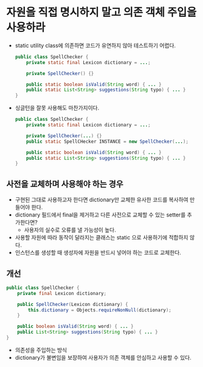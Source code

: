 # 자원을 직접 명시하지 말고 의존 객체 주입을 사용하라

- static utility class에 의존하면 코드가 유연하지 않아 테스트하기 어렵다.

    ```java
    public class SpellChecker {
        private static final Lexicon dictionary = ...;

        private SpellChecker() {}

        public static boolean isValid(String word) { ... }
        public static List<String> suggestions(String typo) { ... }
    }
    ```

- 싱글턴을 잘못 사용해도 마찬가지이다.

    ```java
    public class SpellChecker {
        private static final Lexicon dictionary = ...;

        private SpellChecker(...) {}
        public static SpellCHecker INSTANCE = new SpellChecker(...);

        public static boolean isValid(String word) { ... }
        public static List<String> suggestions(String typo) { ... }
    }
    ```

## 사전을 교체하며 사용해야 하는 경우

- 구현된 그대로 사용하고자 한다면 dictionary만 교체한 유사한 코드를 복사하여 만들어야 한다.
- dictionary 필드에서 final을 제거하고 다른 사전으로 교체할 수 있는 setter를 추가한다면?
    - 사용자의 실수로 오류를 낼 가능성이 높다.
- 사용할 자원에 따라 동작이 달라지는 클래스는 static 으로 사용하기에 적합하지 않다.
- 인스턴스를 생성할 때 생성자에 자원을 반드시 넣어야 하는 코드로 교체한다.

## 개선

```java
public class SpellChecker {
    private final Lexicon dictionary;

    public SpellChecker(Lexicon dictionary) {
        this.dictionary = Objects.requireNonNull(dictionary);
    }

    public boolean isValid(String word) { ... }
    public List<String> suggestions(String typo) { ... }
}
```

- 의존성을 주입하는 방식
- dictionary가 불변임을 보장하여 사용자가 의존 객체를 안심하고 사용할 수 있다.
